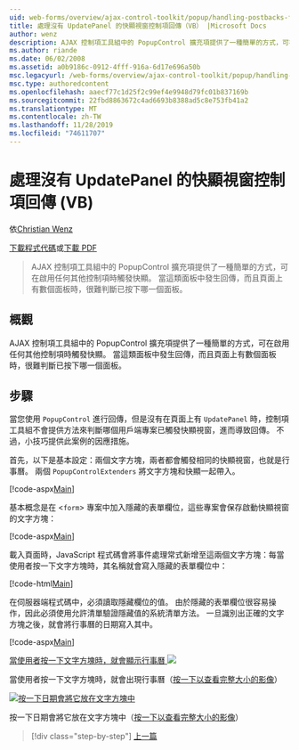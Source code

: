 ```yaml
---
uid: web-forms/overview/ajax-control-toolkit/popup/handling-postbacks-from-a-popup-control-without-an-updatepanel-vb
title: 處理沒有 UpdatePanel 的快顯視窗控制項回傳（VB） |Microsoft Docs
author: wenz
description: AJAX 控制項工具組中的 PopupControl 擴充項提供了一種簡單的方式，可在啟用任何其他控制項時觸發快顯。 當 su 中發生回傳時 。
ms.author: riande
ms.date: 06/02/2008
ms.assetid: a0b9186c-0912-4fff-916a-6d17e696a50b
msc.legacyurl: /web-forms/overview/ajax-control-toolkit/popup/handling-postbacks-from-a-popup-control-without-an-updatepanel-vb
msc.type: authoredcontent
ms.openlocfilehash: aaecf77c1d25f2c99ef4e9948d79fc01b837169b
ms.sourcegitcommit: 22fbd8863672c4ad6693b8388ad5c8e753fb41a2
ms.translationtype: MT
ms.contentlocale: zh-TW
ms.lasthandoff: 11/28/2019
ms.locfileid: "74611707"
---
```

# <a name="handling-postbacks-from-a-popup-control-without-an-updatepanel-vb"></a>處理沒有 UpdatePanel 的快顯視窗控制項回傳 (VB)

依[Christian Wenz](https://github.com/wenz)

[下載程式代碼](https://download.microsoft.com/download/9/3/f/93f8daea-bebd-4821-833b-95205389c7d0/PopupControl3.vb.zip)或[下載 PDF](https://download.microsoft.com/download/2/d/c/2dc10e34-6983-41d4-9c08-f78f5387d32b/popupcontrol3VB.pdf)

> AJAX 控制項工具組中的 PopupControl 擴充項提供了一種簡單的方式，可在啟用任何其他控制項時觸發快顯。 當這類面板中發生回傳，而且頁面上有數個面板時，很難判斷已按下哪一個面板。

## <a name="overview"></a>概觀

AJAX 控制項工具組中的 PopupControl 擴充項提供了一種簡單的方式，可在啟用任何其他控制項時觸發快顯。 當這類面板中發生回傳，而且頁面上有數個面板時，很難判斷已按下哪一個面板。

## <a name="steps"></a>步驟

當您使用 `PopupControl` 進行回傳，但是沒有在頁面上有 `UpdatePanel` 時，控制項工具組不會提供方法來判斷哪個用戶端專案已觸發快顯視窗，進而導致回傳。 不過，小技巧提供此案例的因應措施。

首先，以下是基本設定：兩個文字方塊，兩者都會觸發相同的快顯視窗，也就是行事曆。 兩個 `PopupControlExtenders` 將文字方塊和快顯一起帶入。

[!code-aspx[Main](handling-postbacks-from-a-popup-control-without-an-updatepanel-vb/samples/sample1.aspx)]

基本概念是在 &lt;`form`&gt; 專案中加入隱藏的表單欄位，這些專案會保存啟動快顯視窗的文字方塊：

[!code-aspx[Main](handling-postbacks-from-a-popup-control-without-an-updatepanel-vb/samples/sample2.aspx)]

載入頁面時，JavaScript 程式碼會將事件處理常式新增至這兩個文字方塊：每當使用者按一下文字方塊時，其名稱就會寫入隱藏的表單欄位中：

[!code-html[Main](handling-postbacks-from-a-popup-control-without-an-updatepanel-vb/samples/sample3.html)]

在伺服器端程式碼中，必須讀取隱藏欄位的值。 由於隱藏的表單欄位很容易操作，因此必須使用允許清單驗證隱藏值的系統清單方法。 一旦識別出正確的文字方塊之後，就會將行事曆的日期寫入其中。

[!code-aspx[Main](handling-postbacks-from-a-popup-control-without-an-updatepanel-vb/samples/sample4.aspx)]

[當使用者按一下文字方塊時，就會顯示行事曆 ![](handling-postbacks-from-a-popup-control-without-an-updatepanel-vb/_static/image2.png)](handling-postbacks-from-a-popup-control-without-an-updatepanel-vb/_static/image1.png)

當使用者按一下文字方塊時，就會出現行事曆（[按一下以查看完整大小的影像](handling-postbacks-from-a-popup-control-without-an-updatepanel-vb/_static/image3.png)）

[![按一下日期會將它放在文字方塊中](handling-postbacks-from-a-popup-control-without-an-updatepanel-vb/_static/image5.png)](handling-postbacks-from-a-popup-control-without-an-updatepanel-vb/_static/image4.png)

按一下日期會將它放在文字方塊中（[按一下以查看完整大小的影像](handling-postbacks-from-a-popup-control-without-an-updatepanel-vb/_static/image6.png)）

> [!div class="step-by-step"]
> [上一篇](handling-postbacks-from-a-popup-control-with-an-updatepanel-vb.md)
